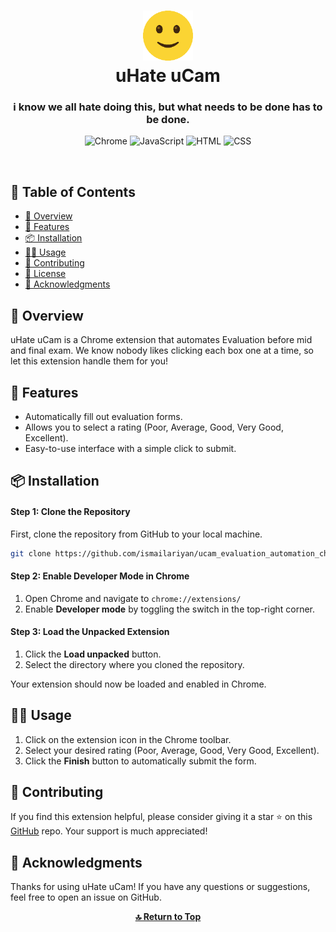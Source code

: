 <div align="center">
    <h1 align="center">
        <img src="icons/icon128.png" width="80" />
        <br>uHate uCam
    </h1>
    <h3>i know we all hate doing this, but what needs to be done has to be done.</h3>
    <p align="center">
        <img src="https://img.shields.io/badge/Chrome-4285F4.svg?&logo=Google-Chrome&logoColor=white" alt="Chrome" />
        <img src="https://img.shields.io/badge/JavaScript-F7DF1E.svg?&logo=JavaScript&logoColor=black" alt="JavaScript" />
        <img src="https://img.shields.io/badge/HTML-E34F26.svg?&logo=HTML5&logoColor=white" alt="HTML" />
        <img src="https://img.shields.io/badge/CSS-1572B6.svg?&logo=CSS3&logoColor=white" alt="CSS" />
    </p><br>
</div>


## 📖 Table of Contents
- [🔭 Overview](#-overview)
- [💫 Features](#-features)
- [📦 Installation](#-installation)
- [👩‍💻 Usage](#-usage)
- [🤝 Contributing](#-contributing)
- [📄 License](#-license)
- [👏 Acknowledgments](#-acknowledgments)



## 🔭 Overview

uHate uCam is a Chrome extension that automates Evaluation before mid and final exam. We know nobody likes clicking each box one at a time, so let this extension handle them for you!



## 💫 Features

- Automatically fill out evaluation forms.
- Allows you to select a rating (Poor, Average, Good, Very Good, Excellent).
- Easy-to-use interface with a simple click to submit.




## 📦 Installation
#### Step 1: Clone the Repository
First, clone the repository from GitHub to your local machine.
```bash
git clone https://github.com/ismailariyan/ucam_evaluation_automation_chrome_extension.git
```

#### Step 2: Enable Developer Mode in Chrome
1. Open Chrome and navigate to `chrome://extensions/`
2. Enable **Developer mode** by toggling the switch in the top-right corner.

#### Step 3: Load the Unpacked Extension
1. Click the **Load unpacked** button.
2. Select the directory where you cloned the repository.

Your extension should now be loaded and enabled in Chrome.

## 👩‍💻 Usage
1. Click on the extension icon in the Chrome toolbar.
2. Select your desired rating (Poor, Average, Good, Very Good, Excellent).
3. Click the **Finish** button to automatically submit the form.



## 🤝 Contributing

If you find this extension helpful, please consider giving it a star ⭐  on this [GitHub](https://github.com/ismailariyan/ucam_evaluation_automation_chrome_extension) repo. Your support is much appreciated!



## 👏 Acknowledgments

Thanks for using uHate uCam! If you have any questions or suggestions, feel free to open an issue on GitHub.



<p align="center">
  <a href="#top"><b>🔝 Return to Top</b></a>
</p>
